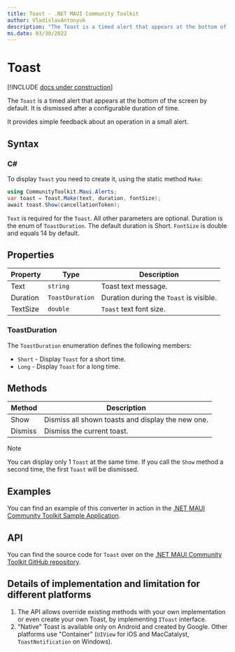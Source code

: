```yaml
---
title: Toast - .NET MAUI Community Toolkit
author: VladislavAntonyuk
description: "The Toast is a timed alert that appears at the bottom of the screen by default."
ms.date: 03/30/2022
---
```


# Toast

[!INCLUDE [docs under construction](../includes/preview-note.md)]

The `Toast` is a timed alert that appears at the bottom of the screen by default. It is dismissed after a configurable duration of time.

It provides simple feedback about an operation in a small alert.

## Syntax

### C#

To display `Toast` you need to create it, using the static method `Make`:

```csharp
using CommunityToolkit.Maui.Alerts;
var toast = Toast.Make(text, duration, fontSize);
await toast.Show(cancellationToken);
```

`Text` is required for the `Toast`. All other parameters are optional. Duration is the enum of `ToastDuration`. The default duration is Short. `FontSize` is double and equals 14 by default.

## Properties

|Property  |Type  |Description  |
|---------|---------|---------|
| Text | `string` | Toast text message. |
| Duration | `ToastDuration` | Duration during the `Toast` is visible. |
| TextSize | `double` | `Toast` text font size. |

### ToastDuration

The `ToastDuration` enumeration defines the following members:

- `Short` - Display `Toast` for a short time.
- `Long` - Display `Toast` for a long time.

## Methods

|Method  |Description  |
|---------|---------|
| Show | Dismiss all shown toasts and display the new one. |
| Dismiss | Dismiss the current toast. |

> [!NOTE]
> You can display only 1 `Toast` at the same time. If you call the `Show` method a second time, the first `Toast` will be dismissed.

## Examples

You can find an example of this converter in action in the [.NET MAUI Community Toolkit Sample Application](https://github.com/CommunityToolkit/Maui/blob/main/samples/CommunityToolkit.Maui.Sample/Pages/Alerts/ToastPage.xaml.cs).

## API

You can find the source code for `Toast` over on the [.NET MAUI Community Toolkit GitHub repository](https://github.com/CommunityToolkit/Maui/blob/main/src/CommunityToolkit.Maui/Alerts/Toast).

## Details of implementation and limitation for different platforms

1. The API allows override existing methods with your own implementation or even create your own Toast, by implementing `IToast` interface.
1. "Native" Toast is available only on Android and created by Google. Other platforms use "Container" (`UIView` for iOS and MacCatalyst, `ToastNotification` on Windows).